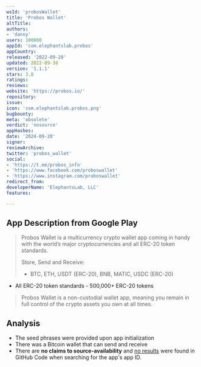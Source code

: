 ```yaml
---
wsId: 'probosWallet'
title: 'Probos Wallet'
altTitle: 
authors:
- 'danny'
users: 100000
appId: 'com.elephantslab.probos'
appCountry: 
released: '2022-09-20'
updated: 2022-09-30
version: '1.1.1'
stars: 3.8
ratings: 
reviews: 
website: 'https://probos.io/'
repository: 
issue: 
icon: 'com.elephantslab.probos.png'
bugbounty: 
meta: 'obsolete'
verdict: 'nosource'
appHashes: 
date: '2024-09-20'
signer: 
reviewArchive: 
twitter: 'probos_wallet'
social:
- 'https://t.me/probos_info'
- 'https://www.facebook.com/proboswallet'
- 'https://www.instagram.com/proboswallet'
redirect_from: 
developerName: 'ElephantsLab, LLC'
features: 

---
```


## App Description from Google Play 

> Probos Wallet is a multicurrency crypto wallet app coming in handy with the world’s major cryptocurrencies and all ERC-20 token standards.
> 
> Store, Send and Receive:
> - BTC, ETH, USDT (ERC-20), BNB, MATIC, USDC (ERC-20)
- All ERC-20 token standards - 500,000+ ERC-20 tokens
>
> Probos Wallet is a non-custodial wallet app, meaning you remain in full control of the crypto assets you own at all times. 

## Analysis 

- The seed phrases were provided upon app initialization
- There was a Bitcoin wallet that can send and receive 
- There are **no claims to source-availability** and [no results](https://github.com/search?q=com.elephantslab.probos&type=repositories) were found in GitHub Code when searching for the app's app ID.